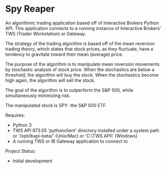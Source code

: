 # Spy Reaper

An algorithmic trading application based off of Interactive Brokers Python API.  This application connects to a running instance of Interactive Brokers' TWS (Trader Workstation) or Gateway.

The strategy of the trading algorithm is based off of the mean reversion trading theory, which states that stock prices, as they fluctuate, have a tendency to gravitate toward their mean (average) price.

The purpose of the algorithm is to manipulate mean reversion movements by stochastic analysis of stock price. When the stochastics are below a threshold, the algorithm will buy the stock.  When the stochastics become high again, the algorithm will sell the stock.

The goal of the algorithm is to outperform the S&P 500, while simultaneously minimizing risk.

The manipulated stock is SPY- the S&P 500 ETF.

Requires:
* Python 3
* TWS API 973.05 'pythonclient' directory installed under a system path or '/opt/ibapi-beta/' (Unix/Mac) or 'C:\\TWS API\\' (Windows)
* A running TWS or IB Gateway application to connect to

Project Status:
* Initial development
